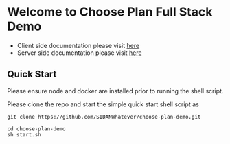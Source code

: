 # Welcome to Choose Plan Full Stack Demo

- Client side documentation please visit [here](https://github.com/SIDANWhatever/choose-plan-demo/blob/main/client/README.md)
- Server side documentation please visit [here](https://github.com/SIDANWhatever/choose-plan-demo/blob/main/server/README.md)

## Quick Start

Please ensure node and docker are installed prior to running the shell script.

Please clone the repo and start the simple quick start shell script as

```
git clone https://github.com/SIDANWhatever/choose-plan-demo.git
```

```
cd choose-plan-demo
sh start.sh
```
